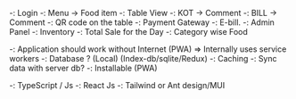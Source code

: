 -: Login
-: Menu -> Food item
-: Table View
-: KOT -> Comment
-: BILL -> Comment
-: QR code on the table
-: Payment Gateway
-: E-bill.
-: Admin Panel
-: Inventory
-: Total Sale for the Day
-: Category wise Food

<!-- Non Functional Requirement -->
-: Application should work without Internet (PWA) => Internally uses service workers
-: Database ? (Local) (Index-db/sqlite/Redux)
-: Caching
-: Sync data with server db?
-: Installable (PWA)

<!-- Tech Stack -->
-: TypeScript / Js
-: React Js
-: Tailwind or Ant design/MUI
